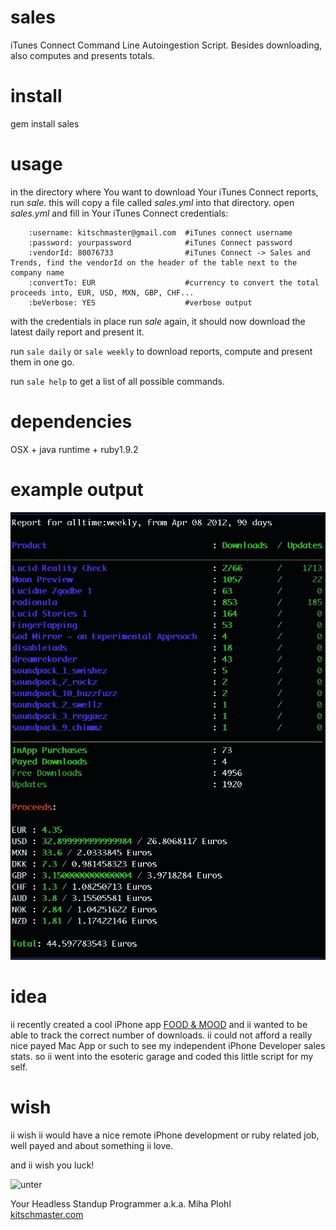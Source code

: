 sales
=====

iTunes Connect Command Line Autoingestion Script. Besides downloading, also computes and presents totals.

install
=======

gem install sales

usage
=====

in the directory where You want to download Your iTunes Connect reports, run _sale_. 
this will copy a file called _sales.yml_ into that directory. 
open _sales.yml_ and fill in Your iTunes Connect credentials: 

		:username: kitschmaster@gmail.com  #iTunes connect username
		:password: yourpassword            #iTunes Connect password
		:vendorId: 80076733                #iTunes Connect -> Sales and Trends, find the vendorId on the header of the table next to the company name 
		:convertTo: EUR                    #currency to convert the total proceeds into, EUR, USD, MXN, GBP, CHF...
		:beVerbose: YES					   #verbose output

with the credentials in place run _sale_ again, it should now download the latest daily report and present it.

run `sale daily` or `sale weekly` to download reports, compute and present them in one go.

run `sale help` to get a list of all possible commands.

dependencies
============

OSX + java runtime + ruby1.9.2

example output
==============

![kitschmaster_90days.jpg](https://github.com/mihael/sales/raw/master/kitschmaster_90days.jpg)

idea
====

ii recently created a cool iPhone app [FOOD & MOOD](http://foodnmood.org) and ii wanted to be able to track the correct number of downloads.
ii could not afford a really nice payed Mac App or such to see my independent iPhone Developer sales stats.
so ii went into the esoteric garage and coded this little script for my self. 

wish
====

ii wish ii would have a nice remote iPhone development or ruby related job, well payed and about something ii love.

and ii wish you luck!

![unter](http://foodnmood.org/untershrift.png)

Your Headless Standup Programmer
a.k.a. Miha Plohl  
[kitschmaster.com](http://kitschmaster.com)  
